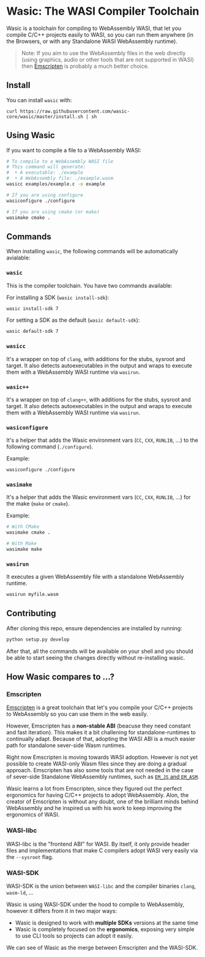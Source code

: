 # Wasic: The WASI Compiler Toolchain

Wasic is a toolchain for compiling to WebAssembly WASI, that let you compile C/C++ projects easily to WASI, so you can run them anywhere (in the Browsers, or with any Standalone WASI WebAssembly runtime).

> Note: If you aim to use the WebAssembly files in the web directly (using graphics, audio or other tools that are not supported in WASI) then [Emscripten](https://emscripten.org/) is probably a much better choice.

## Install

You can install `wasic` with:

```
curl https://raw.githubusercontent.com/wasic-core/wasic/master/install.sh | sh
```

## Using Wasic

If you want to compile a file to a WebAssembly WASI:

```bash
# To compile to a WebAssembly WASI file
# This command will generate:
#  • A executable: ./example
#  • A WebAssembly file: ./example.wasm
wasicc examples/example.c -o example

# If you are using configure
wasiconfigure ./configure

# If you are using cmake (or make)
wasimake cmake .
```

## Commands

When installing `wasic`, the following commands will be automatically avialable:

### `wasic`

This is the compiler toolchain. You have two commands available:

For installing a SDK (`wasic install-sdk`):

```bash
wasic install-sdk 7
```

For setting a SDK as the default (`wasic default-sdk`):

```bash
wasic default-sdk 7
```

### `wasicc`

It's a wrapper on top of `clang`, with additions for the stubs, sysroot and target.
It also detects autoexecutables in the output and wraps to execute them with a WebAssembly WASI runtime via `wasirun`.

### `wasic++`

It's a wrapper on top of `clang++`, with additions for the stubs, sysroot and target.
It also detects autoexecutables in the output and wraps to execute them with a WebAssembly WASI runtime via `wasirun`.

### `wasiconfigure`

It's a helper that adds the Wasic environment vars (`CC`, `CXX`, `RUNLIB`, ...) to the following command (`./configure`).

Example:

```bash
wasiconfigure ./configure
```

### `wasimake`

It's a helper that adds the Wasic environment vars (`CC`, `CXX`, `RUNLIB`, ...) for the make (`make` or `cmake`).

Example:

```bash
# With CMake
wasimake cmake .

# With Make
wasimake make
```

### `wasirun`

It executes a given WebAssembly file with a standalone WebAssembly runtime.

```bash
wasirun myfile.wasm
```

## Contributing

After cloning this repo, ensure dependencies are installed by running:

```bash
python setup.py develop
```

After that, all the commands will be available on your shell and you should be able to start seeing the changes directly without re-installing wasic.


## How Wasic compares to ...?

### Emscripten

[Emscripten](https://emscripten.org/) is a great toolchain that let's you compile your C/C++ projects to WebAssembly so you can use them in the web easily.

However, Emscripten has a **non-stable ABI** (beacuse they need constant and fast iteration).
This makes it a bit challening for standalone-runtimes to continually adapt.
Because of that, adopting the WASI ABI is a much easier path for standalone sever-side Wasm runtimes.

Right now Emscripten is moving towards WASI adoption. However is not yet possible to create WASI-only Wasm files since they are doing a gradual approach.
Emscripten has also some tools that are not needed in the case of sever-side Standalone WebAssembly runtimes, such as [`EM_JS` and `EM_ASM`](https://emscripten.org/docs/porting/connecting_cpp_and_javascript/Interacting-with-code.html#calling-javascript-from-c-c).

Wasic learns a lot from Emscripten, since they figured out the perfect ergonomics for having C/C++ projects to adopt WebAssembly. Alon, the creator of Emscripten is without any doubt, one of the brilliant minds behind WebAssembly and he inspired us with his work to keep improving the ergonomics of WASI.

### WASI-libc

WASI-libc is the "frontend ABI" for WASI. By itself, it only provide header files and implementations that make C compilers adopt WASI very easily via the `--sysroot` flag.

### WASI-SDK

WASI-SDK is the union between `WASI-libc` and the compiler binaries `clang`, `wasm-ld`, ...

Wasic is using WASI-SDK under the hood to compile to WebAssembly, however it differs from it in two major ways:
* Wasic is designed to work with **multiple SDKs** versions at the same time
* Wasic is completely focused on the **ergonomics**, exposing very simple to use CLI tools so projects can adopt it easily.

We can see of Wasic as the merge between Emscripten and the WASI-SDK.
